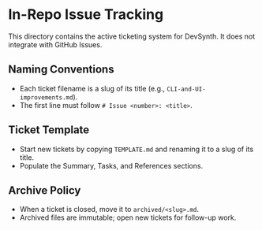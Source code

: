 # In-Repo Issue Tracking

This directory contains the active ticketing system for DevSynth. It does not integrate with GitHub Issues.

## Naming Conventions

- Each ticket filename is a slug of its title (e.g., `CLI-and-UI-improvements.md`).
- The first line must follow `# Issue <number>: <title>`.

## Ticket Template

- Start new tickets by copying `TEMPLATE.md` and renaming it to a slug of its title.
- Populate the Summary, Tasks, and References sections.

## Archive Policy

- When a ticket is closed, move it to `archived/<slug>.md`.
- Archived files are immutable; open new tickets for follow-up work.
